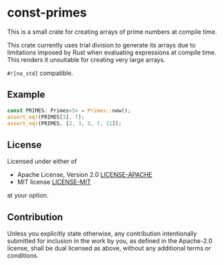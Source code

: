 # const-primes

This is a small crate for creating arrays of prime numbers at compile time.  

This crate currently uses trial division to generate its arrays due to limitations imposed by Rust when evaluating expressions at compile time.
This renders it unsuitable for creating very large arrays.

`#![no_std]` compatible.

## Example

```rust
const PRIMES: Primes<5> = Primes::new();
assert_eq!(PRIMES[3], 7);
assert_eq!(PRIMES, [2, 3, 5, 7, 11]);
```

## License

Licensed under either of

 * Apache License, Version 2.0
   [LICENSE-APACHE](http://www.apache.org/licenses/LICENSE-2.0)
 * MIT license
   [LICENSE-MIT](http://opensource.org/licenses/MIT)

at your option.

## Contribution

Unless you explicitly state otherwise, any contribution intentionally submitted
for inclusion in the work by you, as defined in the Apache-2.0 license, shall be
dual licensed as above, without any additional terms or conditions.
